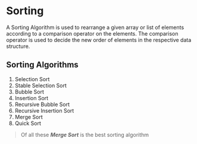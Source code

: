 # Sorting

A Sorting Algorithm is used to rearrange a given array or list of elements according to a comparison operator on the elements. The comparison operator is used to decide the new order of elements in the respective data structure.

## Sorting Algorithms
1. Selection Sort
2. Stable Selection Sort
3. Bubble Sort
4. Insertion Sort
5. Recursive Bubble Sort
6. Recursive Insertion Sort
7. Merge Sort
8. Quick Sort

> Of all these ***Merge Sort*** is the best sorting algorithm